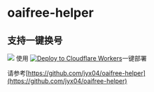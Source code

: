 
# oaifree-helper

## 支持一键换号
![](https://linux.do/uploads/default/original/3X/2/9/292d7de5a3f9ec6e3ef0f83926851efcb0cbaf73.png)
使用
[![Deploy to Cloudflare Workers](https://deploy.workers.cloudflare.com/button)](https://deploy.workers.cloudflare.com/?url=https://github.com/oozzbb/oaifree-helper)一键部署

请参考[https://github.com/jyx04/oaifree-helper](https://github.com/jyx04/oaifree-helper)
